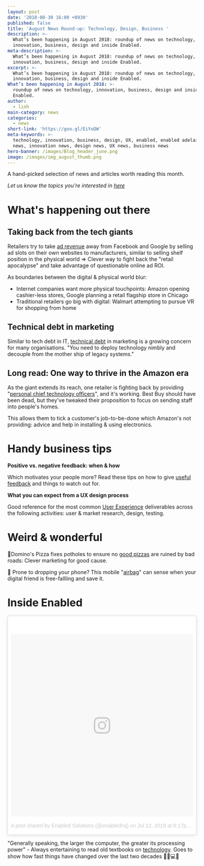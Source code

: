 ```yaml
---
layout: post
date: '2018-08-30 16:00 +0930'
published: false
title: 'August News Round-up: Technology, Design, Business '
description: >-
  What’s been happening in August 2018: roundup of news on technology,
  innovation, business, design and inside Enabled.
meta-description: >-
  What’s been happening in August 2018: roundup of news on technology,
  innovation, business, design and inside Enabled.
excerpt: >-
  What’s been happening in August 2018: roundup of news on technology,
  innovation, business, design and inside Enabled.
What’s been happening in August 2018: >-
  roundup of news on technology, innovation, business, design and inside
  Enabled.
author:
  - linh
main-category: news
categories:
  - news
short-link: 'https://goo.gl/EiYuQW'
meta-keywords: >-
  technology, innovation, business, design, UX, enabled, enabled adelaide, tech
  news, innovation news, design news, UX news, business news
hero-banner: /images/Blog_header_june.png
image: /images/img_august_thumb.png
---
```

A hand-picked selection of news and articles worth reading this month.

_Let us know the topics you’re interested in [here](https://enabled1.typeform.com/to/YcdNts)_

# What's happening out there

## Taking back from the tech giants 

Retailers try to take [ad revenue](https://www.reuters.com/article/us-retail-advertising-insight/retailers-set-sights-on-facebook-google-ad-revenue-idUSKBN1KG0CZ) away from Facebook and Google by selling ad slots on their own websites to manufacturers, similar to selling shelf position in the physical world => Clever way to fight back the "retail apocalypse" and take advantage of questionable online ad ROI.

As boundaries between the digital & physical world blur:

- Internet companies want more physical touchpoints: Amazon opening cashier-less stores, Google planning a retail flagship store in Chicago
- Traditional retailers go big with digital: Walmart attempting to pursue VR for shopping from home

## Technical debt in marketing 

Similar to tech debt in IT, [technical debt](https://contentmarketinginstitute.com/2018/07/tech-bankrupting-marketing/) in marketing is a growing concern for many organisations. "You need to deploy technology nimbly and decouple from the mother ship of legacy systems."

## Long read: One way to thrive in the Amazon era

As the giant extends its reach, one retailer is fighting back by providing "[personal chief technology officers](https://www.bloomberg.com/news/features/2018-07-19/best-buy-should-be-dead-but-it-s-thriving-in-the-age-of-amazon)", and it's working. Best Buy should have been dead, but they've tweaked their proposition to focus on sending staff into people's homes.

This allows them to tick a customer's job-to-be-done which Amazon's not providing: advice and help in installing & using electronics. 

# Handy business tips

**Positive vs. negative feedback: when & how**

Which motivates your people more? Read these tips on how to give [useful feedback](https://medium.com/swlh/what-motivates-more-positive-or-negative-feedback-9364133bd58b) and things to watch out for. 

**What you can expect from a UX design process**

Good reference for the most common [User Experience](https://uxplanet.org/a-complete-list-of-ux-deliverables-d62ccf1de434) deliverables across the following activities: user & market research, design, testing. 

# Weird & wonderful

🍕Domino's Pizza fixes potholes to ensure no [good pizzas](https://www.adweek.com/creativity/dominos-offers-to-fix-potholes-in-your-neighborhood-so-carry-out-pizzas-get-home-safely/) are ruined by bad roads: Clever marketing for good cause.   

📱 Prone to dropping your phone? This mobile "[airbag](https://www.theverge.com/circuitbreaker/2018/6/30/17514940/mobile-airbag-drop-phone)" can sense when your digital friend is free-fallling and save it.  

# Inside Enabled

<blockquote class="instagram-media" data-instgrm-permalink="https://www.instagram.com/p/BlKAynzBMZj/?utm_source=ig_embed" data-instgrm-version="9" style=" background:#FFF; border:0; border-radius:3px; box-shadow:0 0 1px 0 rgba(0,0,0,0.5),0 1px 10px 0 rgba(0,0,0,0.15); margin: 1px; max-width:540px; min-width:326px; padding:0; width:99.375%; width:-webkit-calc(100% - 2px); width:calc(100% - 2px);"><div style="padding:8px;"> <div style=" background:#F8F8F8; line-height:0; margin-top:40px; padding:50% 0; text-align:center; width:100%;"> <div style=" background:url(data:image/png;base64,iVBORw0KGgoAAAANSUhEUgAAACwAAAAsCAMAAAApWqozAAAABGdBTUEAALGPC/xhBQAAAAFzUkdCAK7OHOkAAAAMUExURczMzPf399fX1+bm5mzY9AMAAADiSURBVDjLvZXbEsMgCES5/P8/t9FuRVCRmU73JWlzosgSIIZURCjo/ad+EQJJB4Hv8BFt+IDpQoCx1wjOSBFhh2XssxEIYn3ulI/6MNReE07UIWJEv8UEOWDS88LY97kqyTliJKKtuYBbruAyVh5wOHiXmpi5we58Ek028czwyuQdLKPG1Bkb4NnM+VeAnfHqn1k4+GPT6uGQcvu2h2OVuIf/gWUFyy8OWEpdyZSa3aVCqpVoVvzZZ2VTnn2wU8qzVjDDetO90GSy9mVLqtgYSy231MxrY6I2gGqjrTY0L8fxCxfCBbhWrsYYAAAAAElFTkSuQmCC); display:block; height:44px; margin:0 auto -44px; position:relative; top:-22px; width:44px;"></div></div><p style=" color:#c9c8cd; font-family:Arial,sans-serif; font-size:14px; line-height:17px; margin-bottom:0; margin-top:8px; overflow:hidden; padding:8px 0 7px; text-align:center; text-overflow:ellipsis; white-space:nowrap;"><a href="https://www.instagram.com/p/BlKAynzBMZj/?utm_source=ig_embed" style=" color:#c9c8cd; font-family:Arial,sans-serif; font-size:14px; font-style:normal; font-weight:normal; line-height:17px; text-decoration:none;" target="_blank">A post shared by Enabled Solutions (@enabledhq)</a> on <time style=" font-family:Arial,sans-serif; font-size:14px; line-height:17px;" datetime="2018-07-13T03:17:09+00:00">Jul 12, 2018 at 8:17pm PDT</time></p></div></blockquote> <script async defer src="//www.instagram.com/embed.js"></script>

"Generally speaking, the larger the computer, the greater its processing power" - Always entertaining to read old textbooks on [technology](https://www.instagram.com/p/BlKAynzBMZj/?taken-by=enabledhq). Goes to show how fast things have changed over the last two decades 📠📞💻📱

